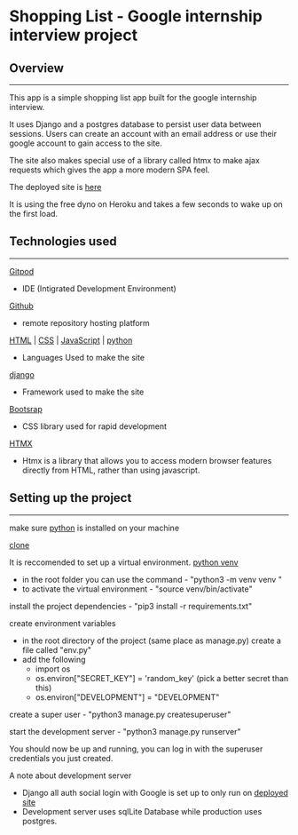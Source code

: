 # Shopping List - Google internship interview project 


## Overview
<hr>

This app is a simple shopping list app built for the google internship interview.

It uses Django and a postgres database to persist user data between sessions. Users can create an account with an email address or use their google account to gain access to the site.

The site also makes special use of a library called htmx to make ajax requests which gives the app a more modern SPA feel.


The deployed site is [here](https://shopping-list-daniel-callaghan.herokuapp.com/)

It is using the free dyno on Heroku and takes a few seconds to wake up on the first load.

## Technologies used
<hr>


[Gitpod](https://www.gitpod.io) 
- IDE (Intigrated Development Environment)

[Github](https://www.github.com)
- remote repository hosting platform

[HTML](https://developer.mozilla.org/en-US/docs/Web/HTML) | [CSS](https://developer.mozilla.org/en-US/docs/Web/CSS) | [JavaScript](https://developer.mozilla.org/en-US/docs/Web/JavaScript) |  [python](https://www.python.org/) 

- Languages Used to make the site

[django](https://www.djangoproject.com/)  

- Framework used to make the site

[Bootsrap](https://getbootstrap.com/docs/5.2/getting-started/introduction/)

- CSS library used for rapid development

[HTMX](https://htmx.org/docs/)

- Htmx is a library that allows you to access modern browser features directly from HTML, rather than using javascript.

## Setting up the project
<hr>

make sure [python](https://www.python.org/) is installed on your machine

[clone](https://docs.github.com/en/repositories/)

It is reccomended to set up a virtual environment. [python venv](https://docs.python.org/3/library/venv.html)

- in the root folder you can use the command - "python3 -m venv venv " 
- to activate the virtual environment - "source venv/bin/activate" 

install the project dependencies - "pip3 install -r requirements.txt"

create environment variables
- in the root directory of the project (same place as manage.py) create a file called "env.py"
- add the following
    - import os
    - os.environ["SECRET_KEY"] = 'random_key' (pick a better secret than this)
    - os.environ["DEVELOPMENT"] = "DEVELOPMENT"

create a super user - "python3 manage.py createsuperuser"

start the development server - "python3 manage.py runserver"

You should now be up and running, you can log in with the superuser credentials you just created. 

A note about development server
- Django all auth social login with Google is set up to only run on [deployed site](https://shopping-list-daniel-callaghan.herokuapp.com/)
- Development server uses sqlLite Database while production uses postgres.
